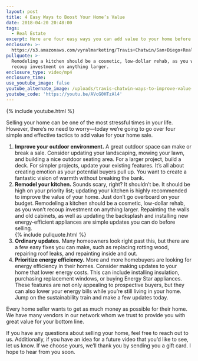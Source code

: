 ```yaml
---
layout: post
title: 4 Easy Ways to Boost Your Home’s Value
date: 2018-04-20 20:48:00
tags:
  - Real Estate
excerpt: Here are four easy ways you can add value to your home before you sell it.
enclosure: >-
  https://s3.amazonaws.com/vyralmarketing/Travis+Chatwin/San+Diego+Real+Estate-+4+Ways+to+Add+Home+Value.mp4
pullquote: >-
  Remodeling a kitchen should be a cosmetic, low-dollar rehab, as you won’t
  recoup investment on anything larger.
enclosure_type: video/mp4
enclosure_time:
use_youtube_image: false
youtube_alternate_image: /uploads/travis-chatwin-ways-to-improve-value-youtube.jpg
youtube_code: 'https://youtu.be/AVcG0HTzAl4'
---
```


{% include youtube.html %}

Selling your home can be one of the most stressful times in your life. However, there’s no need to worry—today we’re going to go over four simple and effective tactics to add value for your home sale. 

1. **Improve your outdoor environment.** A great outdoor space can make or break a sale. Consider updating your landscaping, mowing your lawn, and building a nice outdoor seating area. For a larger project, build a deck. For simpler projects, update your existing features. It’s all about creating emotion as your potential buyers pull up. You want to create a fantastic vision of warmth without breaking the bank.
2. **Remodel your kitchen.** Sounds scary, right? It shouldn’t be. It should be high on your priority list; updating your kitchen is highly recommended to improve the value of your home. Just don’t go overboard on your budget. Remodeling a kitchen should be a cosmetic, low-dollar rehab, as you won’t recoup investment on anything larger. Repainting the walls and old cabinets, as well as updating the backsplash and installing new energy-efficient appliances are simple updates you can do before selling.<br>{% include pullquote.html %}
3. **Ordinary updates.** Many homeowners look right past this, but there are a few easy fixes you can make, such as replacing rotting wood, repairing roof leaks, and repainting inside and out.
4. **Prioritize energy efficiency.** More and more homebuyers are looking for energy efficiency in their homes. Consider making updates to your home that lower energy costs. This can include installing insulation, purchasing replacement windows, or buying Energy Star appliances. These features are not only appealing to prospective buyers, but they can also lower your energy bills while you’re still living in your home. Jump on the sustainability train and make a few updates today.

Every home seller wants to get as much money as possible for their home. We have many vendors in our network whom we trust to provide you with great value for your bottom line.

If you have any questions about selling your home, feel free to reach out to us. Additionally, if you have an idea for a future video that you’d like to see, let us know. If we choose yours, we’ll thank you by sending you a gift card. I hope to hear from you soon.